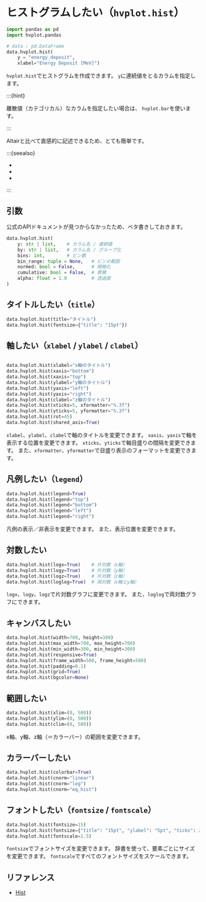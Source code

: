 # ヒストグラムしたい（``hvplot.hist``）

```python
import pandas as pd
import hvplot.pandas

# data : pd.DataFrame
data.hvplot.hist(
    y = "energy_deposit",
    xlabel="Energy Deposit [MeV]")
```

``hvplot.hist``でヒストグラムを作成できます。
``y``に連続値をとるカラムを指定します。

:::{hint}

離散値（カテゴリカル）なカラムを指定したい場合は、
``hvplot.bar``を使います。

:::

Altairと比べて直感的に記述できるため、とても簡単です。

:::{seealso}

- [](../altair/altair-histogram.md)
- [](../pandas/pandas-plot-hist.md)
- [](../plotly/plotly-histogram.md)

:::

## 引数

公式のAPIドキュメントが見つからなかったため、ベタ書きしておきます。

```python
data.hvplot.hist(
    y: str | list,    # カラム名 / 連続値
    by: str | list,   # カラム名 / グループ化
    bins: int,        # ビン数
    bin_range: tuple = None,   # ビンの範囲
    normed: bool = False,      # 規格化
    cumulative: bool = False,  # 累積
    alpha: float = 1.0         # 透過度
)
```

## タイトルしたい（``title``）

```python
data.hvplot.hist(title="タイトル")
data.hvplot.hist(fontsize={"title": "15pt"})
```

## 軸したい（``xlabel`` / ``ylabel`` / ``clabel``）

```python

data.hvplot.hist(xlabel="x軸のタイトル")
data.hvplot.hist(xaxis="bottom")
data.hvplot.hist(xaxis="top")
data.hvplot.hist(ylabel="y軸のタイトル")
data.hvplot.hist(yaxis="left")
data.hvplot.hist(yaxis="right")
data.hvplot.hist(clabel="z軸のタイトル")
data.hvplot.hist(xticks=5, xformatter="%.3f")
data.hvplot.hist(yticks=5, yformatter="%.3f")
data.hvplot.hist(rot=45)
data.hvplot.hist(shared_axis=True)
```

``xlabel``、``ylabel``、``clabel``で軸のタイトルを変更できます。
``xaxis``、``yaxis``で軸を表示する位置を変更できます。
``xticks``、``yticks``で軸目盛りの間隔を変更できます。
また、``xformatter``、``yformatter``で目盛り表示のフォーマットを変更できます。

## 凡例したい（``legend``）

```python
data.hvplot.hist(legend=True)
data.hvplot.hist(legend="top")
data.hvplot.hist(legend="bottom")
data.hvplot.hist(legend="left")
data.hvplot.hist(legend="right")
```

凡例の表示／非表示を変更できます。
また、表示位置を変更できます。

## 対数したい

```python
data.hvplot.hist(logx=True)    # 片対数（x軸）
data.hvplot.hist(logy=True)    # 片対数（y軸）
data.hvplot.hist(logz=True)    # 片対数（z軸）
data.hvplot.hist(loglog=True)  # 両対数（x軸とy軸）
```

``logx``、``logy``、``logz``で片対数グラフに変更できます。
また、``loglog``で両対数グラフにできます。


## キャンバスしたい

```python
data.hvplot.hist(width=700, height=300)
data.hvplot.hist(max_width=700, max_height=700)
data.hvplot.hist(min_width=300, min_height=300)
data.hvplot.hist(responsive=True)
data.hvplot.hist(frame_width=500, frame_height=500)
data.hvplot.hist(padding=0.1)
data.hvplot.hist(grid=True)
data.hvplot.hist(bgcolor=None)
```

## 範囲したい

```python
data.hvplot.hist(xlim=(0, 500))
data.hvplot.hist(ylim=(0, 500))
data.hvplot.hist(clim=(0, 500))
```

x軸、y軸、z軸（＝カラーバー）の範囲を変更できます。

## カラーバーしたい

```python
data.hvplot.hist(colorbar=True)
data.hvplot.hist(cnorm="linear")
data.hvplot.hist(cnorm="log")
data.hvplot.hist(cnorm="eq_hist")
```

## フォントしたい（``fontsize`` / ``fontscale``）

```python
data.hvplot.hist(fontsize=15)
data.hvplot.hist(fontsize={"title": "15pt", "ylabel": "5pt", "ticks": 20})
data.hvplot.hist(fontscale=1.5)
```

``fontsize``でフォントサイズを変更できます。
辞書を使って、要素ごとにサイズを変更できます。
``fontscale``ですべてのフォントサイズをスケールできます。

## リファレンス

- [Hist](https://hvplot.holoviz.org/reference/tabular/hist.html)
